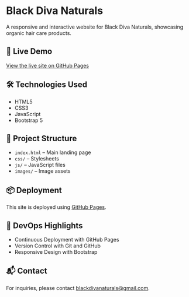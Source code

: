 # Black Diva Naturals

A responsive and interactive website for Black Diva Naturals, showcasing organic hair care products.

## 🚀 Live Demo

[View the live site on GitHub Pages](https://sheriffsalam.github.io/BlackDiva/)

## 🛠️ Technologies Used

* HTML5
* CSS3
* JavaScript
* Bootstrap 5

## 📁 Project Structure

* `index.html` – Main landing page
* `css/` – Stylesheets
* `js/` – JavaScript files
* `images/` – Image assets

## 📦 Deployment

This site is deployed using [GitHub Pages](https://pages.github.com/).

## 🧪 DevOps Highlights

* Continuous Deployment with GitHub Pages
* Version Control with Git and GitHub
* Responsive Design with Bootstrap

## 📬 Contact

For inquiries, please contact blackdivanaturals@gmail.com.
